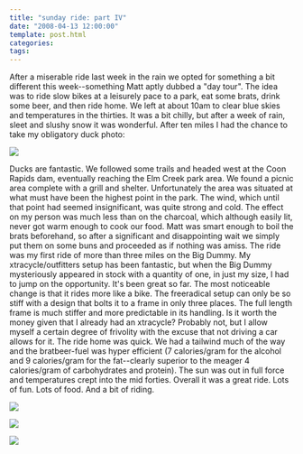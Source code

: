 ```yaml
---
title: "sunday ride: part IV"
date: "2008-04-13 12:00:00"
template: post.html
categories: 
tags: 
---
```


After a miserable ride last week in the rain we opted for something a bit different this week--something Matt aptly dubbed a "day tour". The idea was to ride slow bikes at a leisurely pace to a park, eat some brats, drink some beer, and then ride home. We left at about 10am to clear blue skies and temperatures in the thirties. It was a bit chilly, but after a week of rain, sleet and slushy snow it was wonderful. After ten miles I had the chance to take my obligatory duck photo: 

![](http://slowtheory.openphoto.me.s3.amazonaws.com/custom/200804/00001-883bc1_800x800.jpg)

Ducks are fantastic. We followed some trails and headed west at the Coon Rapids dam, eventually reaching the Elm Creek park area. We found a picnic area complete with a grill and shelter. Unfortunately the area was situated at what must have been the highest point in the park. The wind, which until that point had seemed insignificant, was quite strong and cold. The effect on my person was much less than on the charcoal, which although easily lit, never got warm enough to cook our food. Matt was smart enough to boil the brats beforehand, so after a significant and disappointing wait we simply put them on some buns and proceeded as if nothing was amiss. The ride was my first ride of more than three miles on the Big Dummy. My xtracycle/outfitters setup has been fantastic, but when the Big Dummy mysteriously appeared in stock with a quantity of one, in just my size, I had to jump on the opportunity. It's been great so far. The most noticeable change is that it rides more like a bike. The freeradical setup can only be so stiff with a design that bolts it to a frame in only three places. The full length frame is much stiffer and more predictable in its handling. Is it worth the money given that I already had an xtracycle? Probably not, but I allow myself a certain degree of frivolity with the excuse that not driving a car allows for it. The ride home was quick. We had a tailwind much of the way and the bratbeer-fuel was hyper efficient (7 calories/gram for the alcohol and 9 calories/gram for the fat--clearly superior to the meager 4 calories/gram of carbohydrates and protein). The sun was out in full force and temperatures crept into the mid forties. Overall it was a great ride. Lots of fun. Lots of food. And a bit of riding.

![](http://slowtheory.openphoto.me.s3.amazonaws.com/custom/200804/00004-4596c6_800x800.jpg)

![](http://slowtheory.openphoto.me.s3.amazonaws.com/custom/200804/00008-1da432_800x800.jpg)

![](http://slowtheory.openphoto.me.s3.amazonaws.com/custom/200804/00009-2dcbca_800x800.jpg)